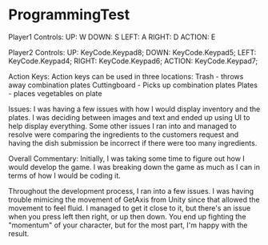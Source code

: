 # ProgrammingTest

Player1 Controls:
UP: 	W
DOWN:	S
LEFT:	A
RIGHT:	D
ACTION:	E

Player2 Controls:
UP:	KeyCode.Keypad8;
DOWN:	KeyCode.Keypad5;
LEFT:	KeyCode.Keypad4;
RIGHT:	KeyCode.Keypad6;
ACTION:	KeyCode.Keypad7;

Action Keys:
Action keys can be used in three locations:
Trash - throws away combination plates
Cuttingboard - Picks up combination plates
Plates - places vegetables on plate

Issues:
I was having a few issues with how I would display inventory and the plates.  I was deciding between images and text and ended up using UI to help display everything.  Some other issues I ran into and managed to resolve were comparing the ingredients to the customers request and having the dish submission be incorrect if there were too many ingredients.  

Overall Commentary:
Initially, I was taking some time to figure out how I would develop the game.  I was breaking down the game as much as I can in terms of how I would be coding it.

Throughout the development process, I ran into a few issues.  I was having trouble mimicing the movement of GetAxis from Unity since that allowed the movement to feel fluid.  I managed to get it close to it, but there's an issue when you press left then right, or up then down.  You end up fighting the "momentum" of your character, but for the most part, I'm happy with the result. 